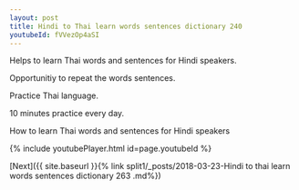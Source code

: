 ```yaml
---
layout: post
title: Hindi to Thai learn words sentences dictionary 240 
youtubeId: fVVezOp4aSI
---
```

 
 
Helps to learn Thai words and sentences for Hindi speakers.

Opportunitiy to repeat the words sentences. 

Practice Thai language. 
 
10 minutes practice every day. 
 
How to learn Thai words and sentences for Hindi speakers 
 
{% include youtubePlayer.html id=page.youtubeId %}
 
 
[Next]({{ site.baseurl }}{% link  split1/_posts/2018-03-23-Hindi to thai learn words sentences dictionary 263 .md%})
 
